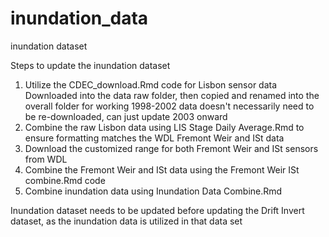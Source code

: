 # inundation_data
inundation dataset


Steps to update the inundation dataset

1. Utilize the CDEC_download.Rmd code for Lisbon sensor data
   Downloaded into the data raw folder, then copied and renamed into the overall folder for working
   1998-2002 data doesn't necessarily need to be re-downloaded, can just update 2003 onward
2. Combine the raw Lisbon data using LIS Stage Daily Average.Rmd to ensure formatting matches the WDL Fremont Weir and ISt data
3. Download the customized range for both Fremont Weir and ISt sensors from WDL
4. Combine the Fremont Weir and ISt data using the Fremont Weir ISt combine.Rmd code
5. Combine inundation data using Inundation Data Combine.Rmd

Inundation dataset needs to be updated before updating the Drift Invert dataset, as the inundation data is utilized in that data set
